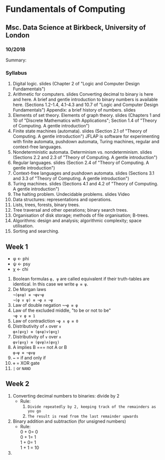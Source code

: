 # Fundamentals of Computing
## Msc. Data Science at Birkbeck, University of London
### 10/2018

Summary:

### Syllabus 
1. Digital logic. slides (Chapter 2 of "Logic and Computer Design Fundamentals")
2. Arithmetic for computers. slides Converting decimal to binary is here and here. A brief and gentle introduction to binary numbers is available here. (Sections 1.2-1.4, 4.1-4.3 and 10.7 of "Logic and Computer Design Fundamentals") 
Appendix: a brief history of numbers. slides 
3. Elements of set theory. Elements of graph theory. slides (Chapters 1 and 10 of "Discrete Mathematics with Applications"; Section 1.4 of "Theory of Computing. A gentle introduction") 
4. Finite state machines (automata). slides (Section 2.1 of "Theory of Computing. A gentle introduction") 
JFLAP is software for experimenting with finite automata, pushdown automata, Turing machines, regular and context-free languages.
5. Nondeterministic automata. Determinism vs. nondeterminism. slides (Sections 2.2 and 2.3 of "Theory of Computing. A gentle introduction")
6. Regular languages. slides (Section 2.4 of "Theory of Computing. A gentle introduction")
7. Context-free languages and pushdown automata. slides (Sections 3.1 and 3.3 of "Theory of Computing. A gentle introduction") 
8. Turing machines. slides (Sections 4.1 and 4.2 of "Theory of Computing. A gentle introduction") 
9. The halting problem. Undecidable problems. slides Video 
10. Data structures: representations and operations.
11. Lists, trees, forests, binary trees.
12. Tree traversal and other operations; binary search trees.
13. Organisation of disk storage; methods of file organisation; B-trees.
14. Algorithms: design and analysis; algorithmic complexity; space utilisation.
15. Sorting and searching.

## Week 1

* φ <- phi  
* ψ <- psy  
* χ <- chi  

1. Boolean formulas `φ, ψ` are called equivalent if their truth-tables are identical. In this case we write `φ ≡ ψ`.
2. De Morgan laws  
`¬(φ∧ψ) ≡ ¬φ∨¬ψ`  
`¬(φ ∨ ψ) ≡ ¬φ ∧ ¬ψ`
3. Law of double negation
`¬¬φ ≡ φ`  
4. Law of the excluded middle, "to be or not to be"   
`¬φ ∨ φ ≡ 1`  
5. Law of contradiction
`¬φ ∧ φ ≡ 0`  
6. Distributivity of `∧` over `∨`  
`φ∧(ψ∨χ) ≡ (φ∧ψ)∨(φ∧χ)`  
7. Distributivity of `∨` over `∧`  
`φ∨(ψ∧χ) ≡ (φ∨ψ)∧(φ∨χ)`  
8. A implies B === not A or B  
`φ→ψ ≡ ¬φ∨ψ`
9. `↔` = if and only if
10. `⊕` = XOR gate 
11. `|` or `NAND` 

## Week 2
1. Converting decimal numbers to binaries: divide by 2  
   * Rule: 
     1. `Divide repeatedly by 2, keeping track of the remainders as you go`
     2. `The result is read from the last remainder upwards`  
2. Binary addition and subtraction (for unsigned numbers)  
   * Rule:   
   0 + 0= 0  
   0 + 1= 1  
   1 + 0= 1  
   1 + 1 = 10  
3. 

